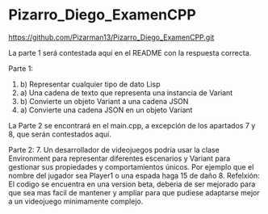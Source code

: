# Pizarro_Diego_ExamenCPP
https://github.com/Pizarman13/Pizarro_Diego_ExamenCPP.git

La parte 1 será contestada aquí en el README con la respuesta correcta.

Parte 1:
  1. b) Representar cualquier tipo de dato Lisp
  2. a) Una cadena de texto que representa una instancia de Variant
  3. b) Convierte un objeto Variant a una cadena JSON
  4. a) Convierte una cadena JSON en un objeto Variant

La Parte 2 se encontrará en el main.cpp, a excepción de los apartados 7 y 8, que serán contestados aquí.

Parte 2:
  7. Un desarrollador de videojuegos podría usar la clase Environment para representar diferentes escenarios y Variant para gestionar sus propiedades y comportamientos únicos. Por ejemplo que el nombre del jugador sea Player1 o una espada haga 15 de daño
  8. Refelxión: El codigo se encuentra en una version beta, deberia de ser mejorado para que sea mas facil de mantener y ampliar para que pudiese adaptarse mejor a un videojuego minimamente complejo.
